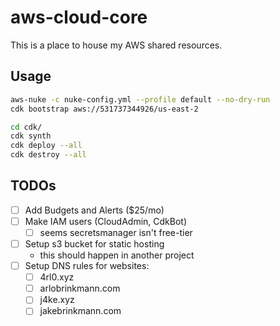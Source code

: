 # aws-cloud-core

This is a place to house my AWS shared resources.

## Usage

```sh
aws-nuke -c nuke-config.yml --profile default --no-dry-run
cdk bootstrap aws://531737344926/us-east-2
```

```sh
cd cdk/
cdk synth
cdk deploy --all
cdk destroy --all
```

## TODOs

- [ ] Add Budgets and Alerts ($25/mo)
- [ ] Make IAM users (CloudAdmin, CdkBot)
  - [ ] seems secretsmanager isn't free-tier
- [ ] Setup s3 bucket for static hosting
  - this should happen in another project
- [ ] Setup DNS rules for websites:
  - [ ] 4rl0.xyz
  - [ ] arlobrinkmann.com
  - [ ] j4ke.xyz
  - [ ] jakebrinkmann.com
